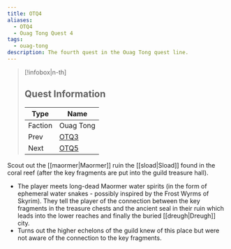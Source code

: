 ```yaml
---
title: OTQ4
aliases:
  - OTQ4
  - Ouag Tong Quest 4
tags:
  - ouag-tong
description: The fourth quest in the Ouag Tong quest line.
---
```

> [!infobox|n-th]
> 
> ## Quest Information
> 
> | Type | Name |
> | --- | --- |
> | Faction | Ouag Tong |
> | Prev | [OTQ3](otq3.md) |
> | Next | [OTQ5](otq5.md) |

Scout out the [[maormer|Maormer]] ruin the [[sload|Sload]] found in the coral reef (after the key fragments are put into the guild treasure hall).

- The player meets long-dead Maormer water spirits (in the form of ephemeral water snakes - possibly inspired by the Frost Wyrms of Skyrim). They tell the player of the connection between the key fragments in the treasure chests and the ancient seal in their ruin which leads into the lower reaches and finally the buried [[dreugh|Dreugh]] city.
- Turns out the higher echelons of the guild knew of this place but were not aware of the connection to the key fragments.